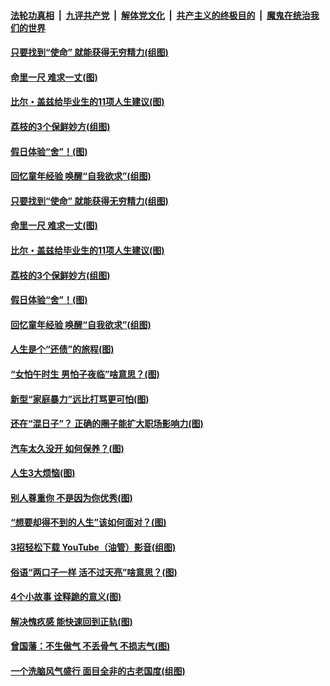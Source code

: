 ####  [法轮功真相](../../../../basic/blob/master/README.md?t=06220931) &nbsp;|&nbsp; [九评共产党](../../../../9ping.md/blob/master/README.md?t=06220931) &nbsp;|&nbsp; [解体党文化](../../../../jtdwh.md/blob/master/README.md?t=06220931)  &nbsp;|&nbsp; [共产主义的终极目的](../../../../gczydzjmd.md/blob/master/README.md?t=06220931) &nbsp;|&nbsp; [魔鬼在统治我们的世界](../../../../mgztzwmdsj.md/blob/master/README.md?t=06220931) 

#### [只要找到“使命” 就能获得无穷精力(组图)](../pages/p8/937159.md?t=06220931) 

#### [命里一尺 难求一丈(图)](../pages/p8/936782.md?t=06220931) 

#### [比尔・盖兹给毕业生的11项人生建议(图)](../pages/p8/936231.md?t=06220931) 

#### [荔枝的3个保鲜妙方(组图)](../pages/p8/936950.md?t=06220931) 

#### [假日体验“舍”！(图)](../pages/p8/937183.md?t=06220931) 

#### [回忆童年经验 唤醒“自我欲求”(组图)](../pages/p8/937082.md?t=06220931) 

#### [只要找到“使命” 就能获得无穷精力(组图)](../pages/p8/937159.md?t=06220931) 

#### [命里一尺 难求一丈(图)](../pages/p8/936782.md?t=06220931) 

#### [比尔・盖兹给毕业生的11项人生建议(图)](../pages/p8/936231.md?t=06220931) 

#### [荔枝的3个保鲜妙方(组图)](../pages/p8/936950.md?t=06220931) 

#### [假日体验“舍”！(图)](../pages/p8/937183.md?t=06220931) 

#### [回忆童年经验 唤醒“自我欲求”(组图)](../pages/p8/937082.md?t=06220931) 

#### [人生是个“还债”的旅程(图)](../pages/p8/936768.md?t=06220931) 

#### [“女怕午时生 男怕子夜临”啥意思？(图)](../pages/p8/937081.md?t=06220931) 

#### [新型“家庭暴力”远比打骂更可怕(图)](../pages/p8/936230.md?t=06220931) 

#### [还在“混日子”？ 正确的圈子能扩大职场影响力(图)](../pages/p8/937049.md?t=06220931) 

#### [汽车太久没开 如何保养？(图)](../pages/p8/937035.md?t=06220931) 

#### [人生3大烦恼(图)](../pages/p8/936959.md?t=06220931) 

#### [别人尊重你 不是因为你优秀(图)](../pages/p8/936253.md?t=06220931) 

#### [“想要却得不到的人生”该如何面对？(图)](../pages/p8/936933.md?t=06220931) 

#### [3招轻松下载 YouTube（油管）影音(组图)](../pages/p8/936922.md?t=06220931) 

#### [俗语“两口子一样 活不过天亮”啥意思？(图)](../pages/p8/936917.md?t=06220931) 

#### [4个小故事 诠释跪的意义(图)](../pages/p8/936353.md?t=06220931) 

#### [解决愧疚感 能快速回到正轨(图)](../pages/p8/936834.md?t=06220931) 

#### [曾国藩：不生傲气 不丢骨气 不损志气(图)](../pages/p8/936248.md?t=06220931) 

#### [一个洗脑风气盛行 面目全非的古老国度(组图)](../pages/p8/936759.md?t=06220931) 

